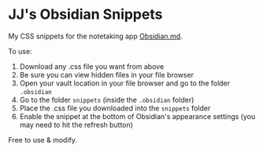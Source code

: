 # JJ's Obsidian Snippets

My CSS snippets for the notetaking app [Obsidian.md](https://obsidian.md/).

To use: 
1. Download any .css file you want from above
2. Be sure you can view hidden files in your file browser
3. Open your vault location in your file browser and go to the folder `.obsidian`
4. Go to the folder `snippets` (inside the `.obsidian` folder)
5. Place the .css file you downloaded into the `snippets` folder
6. Enable the snippet at the bottom of Obsidian's appearance settings (you may need to hit the refresh button)

Free to use & modify.
